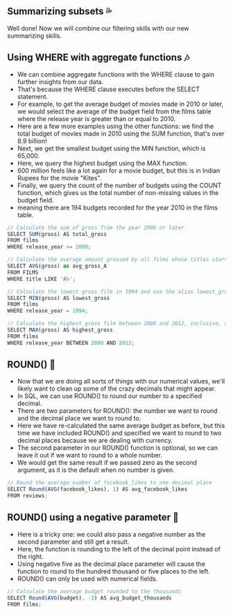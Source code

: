 ## Summarizing subsets :sweat_drops:
Well done! Now we will combine our filtering skills with our new summarizing skills.

## Using WHERE with aggregate functions :notes:
- We can combine aggregate functions with the WHERE clause to gain further insights from our data.
- That's because the WHERE clause executes before the SELECT statement.
- For example, to get the average budget of movies made in 2010 or later, we would select the average of the budget field from the films table where the release year is greater than or equal to 2010.
- Here are a few more examples using the other functions: we find the total budget of movies made in 2010 using the SUM function, that's over 8.9 billion!
- Next, we get the smallest budget using the MIN function, which is 65,000.
- Here, we query the highest budget using the MAX function.
- 600 million feels like a lot again for a movie budget, but this is in Indian Rupees for the movie "Kites".
- Finally, we query the count of the number of budgets using the COUNT function, which gives us the total number of non-missing values in the budget field.
- meaning there are 194 budgets recorded for the year 2010 in the films table.
```js
// Calculate the sum of gross from the year 2000 or later
SELECT SUM(gross) AS total_gross
FROM films
WHERE release_year >= 2000;

// Calculate the average amount grossed by all films whose titles start with the letter 'A' and alias with avg_gross_A
SELECT AVG(gross) as avg_gross_A
FROM FILMS
WHERE title LIKE 'A%';

// Calculate the lowest gross film in 1994 and use the alias lowest_gross.
SELECT MIN(gross) AS lowest_gross
FROM films
WHERE release_year = 1994;

// Calculate the highest gross film between 2000 and 2012, inclusive, and use the alias highest_gross
SELECT MAX(gross) AS highest_gross
FROM films
WHERE release_year BETWEEN 2000 AND 2012;
```
## ROUND() :hibiscus:
- Now that we are doing all sorts of things with our numerical values, we'll likely want to clean up some of the crazy decimals that might appear.
- In SQL, we can use ROUND() to round our number to a specified decimal.
- There are two parameters for ROUND(): the number we want to round and the decimal place we want to round to.
- Here we have re-calculated the same average budget as before, but this time we have included ROUND() and specified we want to round to two decimal places because we are dealing with currency.
- The second parameter in our ROUND() function is optional, so we can leave it out if we want to round to a whole number.
- We would get the same result if we passed zero as the second argument, as it is the default when no number is given.
```js
// Round the average number of facebook_likes to one decimal place
SELECT Round(AVG(facebook_likes), 1) AS avg_facebook_likes
FROM reviews;
```
## ROUND() using a negative parameter :sunflower:
- Here is a tricky one: we could also pass a negative number as the second parameter and still get a result.
- Here, the function is rounding to the left of the decimal point instead of the right.
- Using negative five as the decimal place parameter will cause the function to round to the hundred thousand or five places to the left.
- ROUND() can only be used with numerical fields.
```js
// Calculate the average budget rounded to the thousands
SELECT Round(AVG(budget), -3) AS avg_budget_thousands
FROM films;
```
